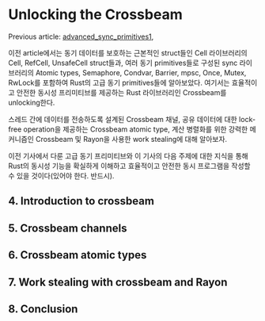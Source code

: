 # Unlocking the Crossbeam
Previous article: [advanced_sync_primitives1](https://github.com/datactor/Rustic-data-solving/blob/main/forge/rust_concepts_explained/advanced_sync_primitives1.md),

이전 article에서는 동기 데이터를 보호하는 근본적인 struct들인 Cell 라이브러리의 Cell, RefCell, UnsafeCell struct들과,
여러 동기 primitives들로 구성된 sync 라이브러리의 Atomic types, Semaphore, Condvar, Barrier, mpsc, Once, Mutex, RwLock를 포함하여 Rust의 고급 동기 primitives들에 알아보았다.
여기서는 효율적이고 안전한 동시성 프리미티브를 제공하는 Rust 라이브러리인 Crossbeam를 unlocking한다.

스레드 간에 데이터를 전송하도록 설계된 Crossbeam 채널, 공유 데이터에 대한 lock-free operation을 제공하는 Crossbeam atomic type,
계산 병렬화를 위한 강력한 메커니즘인 Crossbeam 및 Rayon을 사용한 work stealing에 대해 알아보자.

이전 기사에서 다룬 고급 동기 프리미티브와 이 기사의 다음 주제에 대한 지식을 통해 Rust의 동시성 기능을 확실하게 이해하고
효율적이고 안전한 동시 프로그램을 작성할 수 있을 것이다(있어야 한다. 반드시).

## 4. Introduction to crossbeam

## 5. Crossbeam channels

## 6. Crossbeam atomic types

## 7. Work stealing with crossbeam and Rayon

## 8. Conclusion